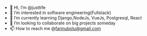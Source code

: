 - 👋 Hi, I’m @justtife
- 👀 I’m interested in software engineering(Fullstack)
- 🌱 I’m currently learning Django,NodeJs, VueJs, Postgresql, React
- 💞️ I’m looking to collaborate on big projects someday
- 📫 How to reach me @farinubolu@gmail.com

<!---
justtife/justtife is a ✨ special ✨ repository because its `README.md` (this file) appears on your GitHub profile.
You can click the Preview link to take a look at your changes.
--->

